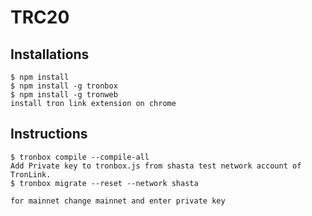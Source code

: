 # TRC20
## Installations
```
$ npm install 
$ npm install -g tronbox
$ npm install -g tronweb
install tron link extension on chrome
```
## Instructions
```
$ tronbox compile --compile-all
Add Private key to tronbox.js from shasta test network account of TronLink.
$ tronbox migrate --reset --network shasta

for mainnet change mainnet and enter private key
```

